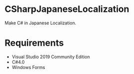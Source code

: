# CSharpJapaneseLocalization
Make C# in Japanese Localization.

# Requirements
 - Visual Studio 2019 Community Edition
 - C#4.0
 - Windows Forms

 